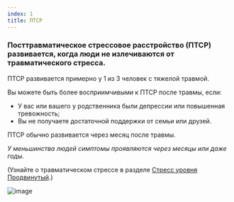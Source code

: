 ```yaml
---
index: 1
title: ПТСР
---
```

### Посттравматическое стрессовое расстройство (ПТСР) развивается, когда люди не излечиваются от травматического стресса.

ПТСР развивается примерно у 1 из 3 человек с тяжелой травмой.

Вы можете быть более восприимчивыми к ПТСР после травмы, если:

*   У вас или вашего у родственника были депрессии или повышенная тревожность;
*   Вы не получаете достаточной поддержки от семьи или друзей.

ПТСР обычно развивается через месяц после травмы.

_У меньшинства людей симптомы проявляются через месяцы или даже годы._

(Узнайте о травматическом стрессе в разделе [Стресс уровня Продвинутый](umbrella://stress/stress/advanced).)

![image](stress4.png)
